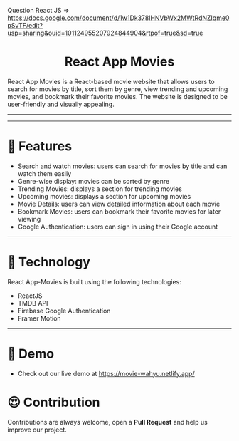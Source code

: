 Question React JS => https://docs.google.com/document/d/1w1Dk378lHNVbWx2MWtRdNZIqme0pSvTF/edit?usp=sharing&ouid=101124955207924844904&rtpof=true&sd=true 

<h1 align="center">React App Movies</h1>
React App Movies is a React-based movie website that allows users to search for movies by title, sort them by genre, view trending and upcoming movies, and bookmark their favorite movies. The website is designed to be user-friendly and visually appealing.
<hr/>

<hr/>

# 🍿 Features 

- Search and watch movies: users can search for movies by title and can watch them easily
- Genre-wise display: movies can be sorted by genre
- Trending Movies: displays a section for trending movies
- Upcoming movies: displays a section for upcoming movies
- Movie Details: users can view detailed information about each movie
- Bookmark Movies: users can bookmark their favorite movies for later viewing
- Google Authentication: users can sign in using their Google account

<hr/>

# 🍿 Technology

React App-Movies is built using the following technologies:

- ReactJS
- TMDB API
- Firebase Google Authentication
- Framer Motion

<hr/>

# 🍿 Demo 

- Check out our live demo at https://movie-wahyu.netlify.app/

# 😍 Contribution
Contributions are always welcome, open a **Pull Request** and help us improve our project.
